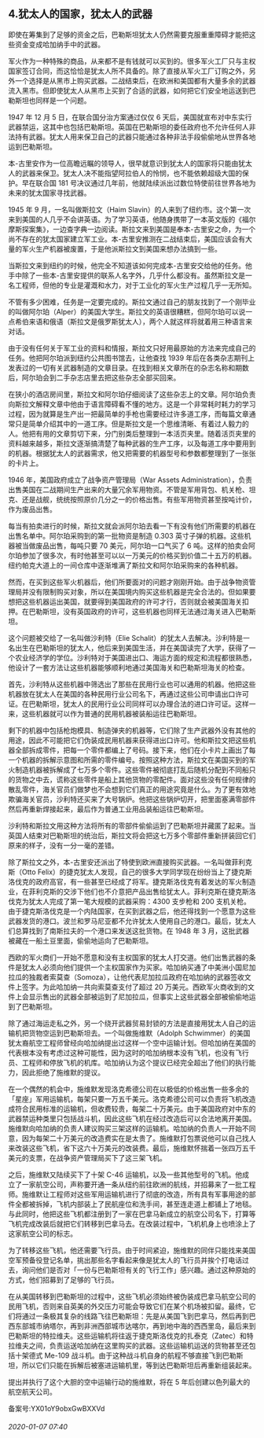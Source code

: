 ## 4.犹太人的国家，犹太人的武器
即使在筹集到了足够的资金之后，巴勒斯坦犹太人仍然需要克服重重障碍才能把这些资金变成哈加纳手中的武器。


军火作为一种特殊的商品，从来都不是有钱就可以买到的。很多军火工厂只与主权国家签订合同，而这恰恰是犹太人所不具备的。除了直接从军火工厂订购之外，另外一个选择是从黑市上购买武器。二战结束后，在欧洲和美国都有大量多余的武器流入黑市。但即使犹太人从黑市上买到了合适的武器，如何把它们安全地运送到巴勒斯坦也同样是一个问题。


1947 年 12 月 5 日，在联合国分治方案通过仅仅 6 天后，美国就宣布对中东实行武器禁运，这其中也包括巴勒斯坦。英国在巴勒斯坦的委任政府也不允许任何人非法持有武器。犹太人用来保卫自己的武器只能通过各种非法手段偷偷地从世界各地运到巴勒斯坦。


本-古里安作为一位高瞻远瞩的领导人，很早就意识到犹太人的国家将只能由犹太人的武器来保卫。犹太人决不能指望阿拉伯人的怜悯，也不能依赖超级大国的保护。早在联合国 181 号决议通过几年前，他就陆续派出过数位特使前往世界各地为未来的犹太国家寻找武器。


1945 年 9 月，一名叫做斯拉文（Haim Slavin）的人来到了纽约市。这个第一次来到美国的人几乎不会讲英语。为了学习英语，他随身携带了一本英文版的《福尔摩斯探案集》，一边查字典一边阅读。斯拉文来到美国是奉本-古里安之命，为一个尚不存在的犹太国家建立军工业。本-古里安推测在二战结束后，美国应该会有大量的军火生产机器被废置，于是他派斯拉文到美国来想办法搞到一些。


当斯拉文来到纽约的时候，他完全不知道该如何完成本-古里安交给他的任务。他手中除了一些本-古里安提供的联系人名字外，几乎什么都没有。虽然斯拉文是一名工程师，但他的专业是灌溉和水力，对于工业化的军火生产过程几乎一无所知。


不管有多少困难，任务是一定要完成的。斯拉文通过自己的朋友找到了一个刚毕业的叫做阿尔珀（Alper）的美国大学生。斯拉文的英语很糟糕，但阿尔珀可以说一点希伯来语和俄语（斯拉文是俄罗斯犹太人），两个人就这样将就着用三种语言来对话。


由于没有任何关于军工业的资料和情报，斯拉文只好用最原始的方法来完成自己的任务。他把阿尔珀派到纽约公共图书馆去，让他查找 1939 年后在各类杂志期刊上发表过的一切有关武器制造的文章目录。在找到相关文章所在的杂志名称和期数后，阿尔珀会到二手杂志店里去把这些杂志全部买回来。


在狭小的酒店房间里，斯拉文和阿尔珀仔细阅读了这些杂志上的文章。阿尔珀负责向斯拉文解释文章中他由于语言障碍看不懂的地方。这是一个非常耗时耗力的学习过程，因为就算是生产出一把最简单的手枪也需要经过许多道工序，而每篇文章通常只是简单介绍其中的一道工序。但是斯拉文是一个思维清晰、有着过人毅力的人。他把有用的文章剪切下来，分门别类后整理到一本活页夹里。随着活页夹里的资料越来越多，斯拉文逐渐搞清楚了每种武器的生产工序，以及每道工序中要用到的机器。根据犹太人的武器需求，他又把需要的机器型号和参数都整理到了一张张的卡片上。


1946 年，美国政府成立了战争资产管理局（War Assets Administration），负责出售美国在二战期间生产出来的大量冗余军用物资。不管是军用背包、机关枪、坦克、还是战舰，统统按照原价几分之一的价格出售。有些军用物资甚至按吨计价，作为废品出售。


每当有拍卖进行的时候，斯拉文就会派阿尔珀去看一下有没有他们所需要的机器在出售名单中。阿尔珀采购到的第一批物资是制造 0.303 英寸子弹的机器。这些机器被当做废品出售，每吨只要 70 美元，阿尔珀一口气买了 6 吨。这样的拍卖会阿尔珀参加了很多次，有时他甚至可以以一万美元的价格买到价值二十五万的机器。纽约帕克大道上的一间仓库中逐渐堆满了斯拉文和阿尔珀采购来的各种机器。


然而，在买到这些军火机器后，他们所要面对的问题才刚刚开始。由于战争物资管理局并没有限制购买对象，所以在美国境内购买这些机器是完全合法的。但如果要想把这些机器运出美国，就要得到美国政府的许可才行，否则就会被美国海关扣押。在巴勒斯坦，没有英国政府的许可，这些机器也同样无法通过海关进入巴勒斯坦。


这个问题被交给了一名叫做沙利特（Elie Schalit）的犹太人去解决。沙利特是一名出生在巴勒斯坦的犹太人，他后来到美国生活，并在美国读完了大学，获得了一个农业经济学的学位。沙利特对于美国进出口、海运方面的规定和流程都很熟悉，他设计了一套方法让这些机器能够顺利地通过美国海关和巴勒斯坦海关的检查。


首先，沙利特从这些机器中筛选出了那些在民用行业也可以通用的机器。他把这些机器放在犹太人在美国的各种民用行业公司名下，再通过这些公司申请出口许可证。在巴勒斯坦，犹太人的民用行业公司同样可以办理合法的进口许可证。这样一来，这些机器就可以作为普通的民用机器被装船运往巴勒斯坦。


剩下的机器中包括枪炮模具、制造弹夹的机器等，它们除了生产武器外没有其他的用途，因此不可能把它们伪装成民用机器来获得进出口许可。他和斯拉文把这些机器全部拆成零件，把每一个零件都编上了号码。接下来，他们在小卡片上画出了每一个机器的拆解示意图和所需的零件编号。按照这种方法，斯拉文在美国买到的军火制造机器被拆解成了七万多个零件。这些零件被彻底打乱后随机分配到不同船只的货物之中去，谎称这些零件是船上其他货物的零配件。面对这些没有任何规律的散乱零件，海关官员们做梦也不会想到它们真正的用途究竟是什么。为了更有效地欺骗海关官员，沙利特还买来了大号锅炉。他把这些锅炉切开，把里面塞满零部件然后再重新焊接起来，最后作为普通工业用品装船运往巴勒斯坦。


沙利特和斯拉文用这种方法将所有的零部件偷偷运到了巴勒斯坦并藏匿了起来。当英国人结束对巴勒斯坦的统治后，斯拉文将会把这七万多个零部件重新拼装回它们原来的样子，没有一分一毫的差错。


除了斯拉文之外，本-古里安还派出了特使到欧洲直接购买武器。一名叫做菲利克斯（Otto Felix）的捷克犹太人发现，自己的很多大学同学现在纷纷当上了捷克斯洛伐克的政府高官，有一些甚至已经成了将军。捷克斯洛伐克有着发达的军火制造业，在菲利克斯的交涉下他们也不介意把产品出售给犹太人。菲利克斯在捷克斯洛伐克为犹太人完成了第一笔大规模的武器采购：4300 支步枪和 200 支机关枪。由于捷克斯洛伐克是一个内陆国家，在买到武器之后，他还得找到一个愿意为这些武器发货的港口。波兰和罗马尼亚都不允许犹太人使用自己的港口。最后，犹太人们总算找到了南斯拉夫的一个港口来发送这批货物。在 1948 年 3 月，这批武器被藏在一船土豆里面，偷偷地运向了巴勒斯坦。


西欧的军火商们一开始不愿意和没有主权国家的犹太人打交道。他们出售武器的条件是犹太人必须向他们提供一个主权国家作为买家。哈加纳买通了中美洲小国尼加拉瓜的独裁者索莫查（Somoza），让他代表尼加拉瓜政府在哈加纳的武器签收文件上签字。为此哈加纳一共向索莫查支付了超过 20 万美元。西欧军火商收到的文件上会显示售出的武器全部被运到了尼加拉瓜，但事实上这些武器全部被偷偷地运到了巴勒斯坦。


除了通过海运走私之外，另一个绕开武器贸易封锁的方法是直接用犹太人自己的运输机把货物空运到巴勒斯坦去。一个叫做施维默（Adolph Schwimmer）的美国犹太裔航空工程师曾经向哈加纳提出过这样一个空中运输计划。但哈加纳在美国的代表根本没有考虑过这种可能性，因为这时的哈加纳根本没有飞机，也没有飞行员、工程师和停放飞机的机库。哈加纳认为这个提议已经完全超出了他们的执行能力，因此拒绝了施维默的提议。


在一个偶然的机会中，施维默发现洛克希德公司在以极低的价格出售一些多余的「星座」军用运输机，每架只要一万五千美元。洛克希德公司可以负责将飞机改造成符合民用标准的运输机，但收费较贵，每架二十万美元。由于美国政府对中东的武器禁运种类里只包括战斗机，因此这些飞机在经过改造后可以合法地离开美国。施维默向哈加纳的负责人建议购买三架这样的运输机。哈加纳的负责人一开始不同意，因为每架二十万美元的改造费实在是太贵了。施维默打包票说他可以自己找人来改装这些飞机，省下这六十万美元的改装费。最后，施维默怀揣着一张四万五千美元的支票，在战争资产管理局买下了这三架飞机。


之后，施维默又陆续买下了十架 C-46 运输机，以及一些其他型号的飞机。他成立了一家航空公司，声称要开通一条从纽约前往欧洲的航线，并招募来了一批工程师。施维默让工程师对这些军用运输机进行了彻底的改造，所有具有军事用途的部件全都被拆掉，飞机内部装上了民航座位和洗手间，甚至连走道上都铺上了地毯。与此同时，他把这些飞机都注册到了一家在巴拿马新成立的航空公司名下，打算等飞机完成改装后就把它们转移到巴拿马去。在改装过程中，飞机机身上也喷涂上了这家航空公司的标志。


为了转移这些飞机，他还需要飞行员。由于时间紧迫，施维默的同伴只能找来美国空军预备役登记名单，挑出那些名字看起来像是犹太人的飞行员并挨个打电话过去，询问他们是否对「一份与巴勒斯坦有关的飞行工作」感兴趣。通过这种原始的方式，他们招募到了足够的飞行员。


在从美国转移到巴勒斯坦的过程中，这些飞机必须始终被伪装成巴拿马航空公司的民用飞机，否则来自英美的外交压力可能会导致它们在某个机场被扣留。最终，它们将通过一条极其复杂的线路飞往巴勒斯坦：先是从美国飞到巴拿马，然后再到巴西东部城市纳塔尔，再到非洲西部城市达喀尔，再到地中海的西西里岛，最后来到巴勒斯坦的特拉维夫。这些运输机将往返于捷克斯洛伐克的扎泰克（Zatec）和特拉维夫之间，负责运送哈加纳在这里购买的武器。这些运输机运送的货物甚至还包括十架德式 Me-109 战斗机。由于这种战斗机自身的航程不够直接飞到巴勒斯坦，所以它们只能在拆解后被塞进运输机里，等到达巴勒斯坦后再重新组装起来。


提出并执行了这个大胆的空中运输行动的施维默，将在 5 年后创建以色列最大的航空航天公司。


备案号:YX01oY9obxGwBXXVd


###### 2020-01-07 07:40
